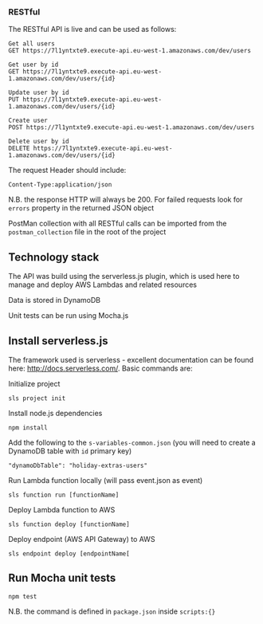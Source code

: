 ### RESTful
The RESTful API is live and can be used as follows:


```
Get all users
GET https://7l1yntxte9.execute-api.eu-west-1.amazonaws.com/dev/users

Get user by id
GET https://7l1yntxte9.execute-api.eu-west-1.amazonaws.com/dev/users/{id}

Update user by id
PUT https://7l1yntxte9.execute-api.eu-west-1.amazonaws.com/dev/users/{id}

Create user
POST https://7l1yntxte9.execute-api.eu-west-1.amazonaws.com/dev/users

Delete user by id
DELETE https://7l1yntxte9.execute-api.eu-west-1.amazonaws.com/dev/users/{id}
```

The request Header should include:
```
Content-Type:application/json
```

N.B. the response HTTP will always be 200. For failed requests look for `errors` property in the returned JSON object

PostMan collection with all RESTful calls can be imported from the `postman_collection` file in the root of the project

## Technology stack

The API was build using the serverless.js plugin, which is used here to manage and deploy AWS Lambdas and related resources

Data is stored in DynamoDB

Unit tests can be run using Mocha.js

## Install serverless.js

The framework used is serverless - excellent documentation can be found here: http://docs.serverless.com/. Basic commands are:

Initialize project
```
sls project init
```

Install node.js dependencies
```
npm install
```

Add the following to the `s-variables-common.json` (you will need to create a DynamoDB table with `id` primary key)
```
"dynamoDbTable": "holiday-extras-users"
```

Run Lambda function locally (will pass event.json as event)
```
sls function run [functionName]
```

Deploy Lambda function to AWS
```
sls function deploy [functionName]
```

Deploy endpoint (AWS API Gateway) to AWS
```
sls endpoint deploy [endpointName[
```


## Run Mocha unit tests 
```
npm test
```
N.B. the command is defined in `package.json` inside `scripts:{}`